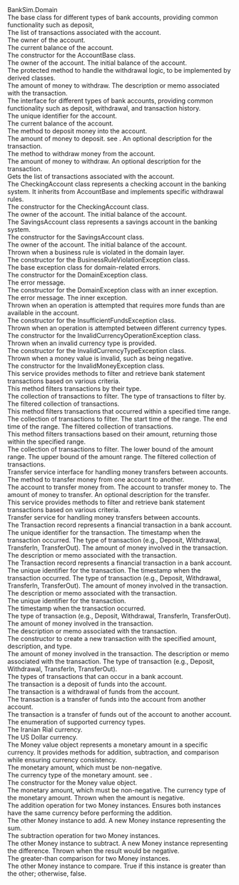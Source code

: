 <?xml version="1.0"?>
<doc>
    <assembly>
        <name>BankSim.Domain</name>
    </assembly>
    <members>
        <member name="T:BankSim.Domain.Abstractions.AccountBase">
            <summary>
            The base class for different types of bank accounts, providing common functionality such as deposit,
            </summary>
        </member>
        <member name="F:BankSim.Domain.Abstractions.AccountBase.Transactions">
            <summary>
            The list of transactions associated with the account.
            </summary>
        </member>
        <member name="P:BankSim.Domain.Abstractions.AccountBase.Owner">
            <summary>
            The owner of the account.
            </summary>
        </member>
        <member name="P:BankSim.Domain.Abstractions.AccountBase.Id">
            <inheritdoc />
        </member>
        <member name="P:BankSim.Domain.Abstractions.AccountBase.Balance">
            <summary>
            The current balance of the account.
            </summary>
        </member>
        <member name="M:BankSim.Domain.Abstractions.AccountBase.#ctor(System.String,BankSim.Domain.ValueObjects.Money)">
            <summary>
            The constructor for the AccountBase class.
            </summary>
            <param name="owner">The owner of the account.</param>
            <param name="initialBalance">The initial balance of the account.</param>
        </member>
        <member name="M:BankSim.Domain.Abstractions.AccountBase.Deposit(BankSim.Domain.ValueObjects.Money,System.String)">
            <inheritdoc />
        </member>
        <member name="M:BankSim.Domain.Abstractions.AccountBase.Withdraw(BankSim.Domain.ValueObjects.Money,System.String)">
            <inheritdoc />
        </member>
        <member name="M:BankSim.Domain.Abstractions.AccountBase.GetTransactions">
            <inheritdoc />
        </member>
        <member name="M:BankSim.Domain.Abstractions.AccountBase.ToString">
            <inheritdoc />
        </member>
        <member name="M:BankSim.Domain.Abstractions.AccountBase.ProtectedWithdrawal(BankSim.Domain.ValueObjects.Money,System.String)">
            <summary>
            The protected method to handle the withdrawal logic, to be implemented by derived classes.
            </summary>
            <param name="amount">The amount of money to withdraw.</param>
            <param name="description">The description or memo associated with the transaction.</param>
        </member>
        <member name="T:BankSim.Domain.Abstractions.IAccount">
            <summary>
            The interface for different types of bank accounts, providing common functionality such as deposit,
            withdrawal, and transaction history.
            </summary>
        </member>
        <member name="P:BankSim.Domain.Abstractions.IAccount.Id">
            <summary>
            The unique identifier for the account.
            </summary>
        </member>
        <member name="P:BankSim.Domain.Abstractions.IAccount.Balance">
            <summary>
            The current balance of the account.
            </summary>
        </member>
        <member name="M:BankSim.Domain.Abstractions.IAccount.Deposit(BankSim.Domain.ValueObjects.Money,System.String)">
            <summary>
            The method to deposit money into the account.
            </summary>
            <param name="amount">The amount of money to deposit. see <see cref="T:BankSim.Domain.ValueObjects.Money"/>.</param>
            <param name="description">An optional description for the transaction.</param>
        </member>
        <member name="M:BankSim.Domain.Abstractions.IAccount.Withdraw(BankSim.Domain.ValueObjects.Money,System.String)">
            <summary>
            The method to withdraw money from the account.
            </summary>
            <param name="amount">The amount of money to withdraw.</param>
            <param name="description">An optional description for the transaction.</param>
        </member>
        <member name="M:BankSim.Domain.Abstractions.IAccount.GetTransactions">
            <summary>
            Gets the list of transactions associated with the account.
            </summary>
            <returns></returns>
        </member>
        <member name="T:BankSim.Domain.Account.CheckingAccount">
            <summary>
            The CheckingAccount class represents a checking account in the banking system.
            It inherits from AccountBase and implements specific withdrawal rules.
            </summary>
        </member>
        <member name="M:BankSim.Domain.Account.CheckingAccount.#ctor(System.String,BankSim.Domain.ValueObjects.Money)">
            <summary>
            The constructor for the CheckingAccount class.
            </summary>
            <param name="owner">The owner of the account.</param>
            <param name="initialBalance">The initial balance of the account.</param>
        </member>
        <member name="M:BankSim.Domain.Account.CheckingAccount.ProtectedWithdrawal(BankSim.Domain.ValueObjects.Money,System.String)">
            <inheritdoc />
        </member>
        <member name="T:BankSim.Domain.Account.SavingsAccount">
            <summary>
            The SavingsAccount class represents a savings account in the banking system.
            </summary>
        </member>
        <member name="M:BankSim.Domain.Account.SavingsAccount.#ctor(System.String,BankSim.Domain.ValueObjects.Money)">
            <summary>
            The constructor for the SavingsAccount class.
            </summary>
            <param name="owner">The owner of the account.</param>
            <param name="initialBalance">The initial balance of the account.</param>
        </member>
        <member name="M:BankSim.Domain.Account.SavingsAccount.ProtectedWithdrawal(BankSim.Domain.ValueObjects.Money,System.String)">
            <inheritdoc />
        </member>
        <member name="T:BankSim.Domain.Exceptions.BusinessRuleViolationException">
            <summary>
            Thrown when a business rule is violated in the domain layer.
            </summary>
        </member>
        <member name="M:BankSim.Domain.Exceptions.BusinessRuleViolationException.#ctor">
            <summary>
            The constructor for the BusinessRuleViolationException class.
            </summary>
        </member>
        <member name="T:BankSim.Domain.Exceptions.DomainException">
            <summary>
            The base exception class for domain-related errors.
            </summary>
        </member>
        <member name="M:BankSim.Domain.Exceptions.DomainException.#ctor(System.String)">
            <summary>
            The constructor for the DomainException class.
            </summary>
            <param name="message">The error message.</param>
        </member>
        <member name="M:BankSim.Domain.Exceptions.DomainException.#ctor(System.String,System.Exception)">
            <summary>
            The constructor for the DomainException class with an inner exception.
            </summary>
            <param name="message">The error message.</param>
            <param name="inner">The inner exception.</param>
        </member>
        <member name="T:BankSim.Domain.Exceptions.InsufficientFundsException">
            <summary>
            Thrown when an operation is attempted that requires more funds than are available in the account.
            </summary>
        </member>
        <member name="M:BankSim.Domain.Exceptions.InsufficientFundsException.#ctor">
            <summary>
            The constructor for the InsufficientFundsException class.
            </summary>
        </member>
        <member name="T:BankSim.Domain.Exceptions.InvalidCurrencyOperationException">
            <summary>
            Thrown when an operation is attempted between different currency types.
            </summary>
        </member>
        <member name="M:BankSim.Domain.Exceptions.InvalidCurrencyOperationException.#ctor">
            <summary>
            The constructor for the InvalidCurrencyOperationException class.
            </summary>
        </member>
        <member name="T:BankSim.Domain.Exceptions.InvalidCurrencyTypeException">
            <summary>
            Thrown when an invalid currency type is provided.
            </summary>
        </member>
        <member name="M:BankSim.Domain.Exceptions.InvalidCurrencyTypeException.#ctor">
            <summary>
            The constructor for the InvalidCurrencyTypeException class.
            </summary>
        </member>
        <member name="T:BankSim.Domain.Exceptions.InvalidMoneyException">
            <summary>
            Thrown when a money value is invalid, such as being negative.
            </summary>
        </member>
        <member name="M:BankSim.Domain.Exceptions.InvalidMoneyException.#ctor">
            <summary>
            The constructor for the InvalidMoneyException class.
            </summary>
        </member>
        <member name="T:BankSim.Domain.Services.IStatementService">
            <summary>
            This service provides methods to filter and retrieve bank statement transactions based on various criteria.
            </summary>
        </member>
        <member name="M:BankSim.Domain.Services.IStatementService.FilterType(System.Collections.Generic.IEnumerable{BankSim.Domain.Transaction.Transaction},BankSim.Domain.Transaction.TransactionType)">
            <summary>
            This method filters transactions by their type.
            </summary>
            <param name="transactions">The collection of transactions to filter.</param>
            <param name="type">The type of transactions to filter by.</param>
            <returns>The filtered collection of transactions.</returns>
        </member>
        <member name="M:BankSim.Domain.Services.IStatementService.FilterTime(System.Collections.Generic.IEnumerable{BankSim.Domain.Transaction.Transaction},System.DateTimeOffset,System.DateTimeOffset)">
            <summary>
            This method filters transactions that occurred within a specified time range.
            </summary>
            <param name="transactions">The collection of transactions to filter.</param>
            <param name="startTime">The start time of the range.</param>
            <param name="endTime">The end time of the range.</param>
            <returns>The filtered collection of transactions.</returns>
        </member>
        <member name="M:BankSim.Domain.Services.IStatementService.FilterAmount(System.Collections.Generic.IEnumerable{BankSim.Domain.Transaction.Transaction},BankSim.Domain.ValueObjects.Money,BankSim.Domain.ValueObjects.Money)">
            <summary>
            This method filters transactions based on their amount, returning those within the specified range.
            </summary>
            <param name="transactions">The collection of transactions to filter.</param>
            <param name="lowAmount">The lower bound of the amount range.</param>
            <param name="highAmount">The upper bound of the amount range.</param>
            <returns>The filtered collection of transactions.</returns>
        </member>
        <member name="T:BankSim.Domain.Services.ITransferService">
            <summary>
            Transfer service interface for handling money transfers between accounts.
            </summary>
        </member>
        <member name="M:BankSim.Domain.Services.ITransferService.Transfer(BankSim.Domain.Abstractions.IAccount,BankSim.Domain.Abstractions.IAccount,BankSim.Domain.ValueObjects.Money,System.String)">
            <summary>
            The method to transfer money from one account to another.
            </summary>
            <param name="from">The account to transfer money from.</param>
            <param name="to">The account to transfer money to.</param>
            <param name="amount">The amount of money to transfer.</param>
            <param name="description">An optional description for the transfer.</param>
        </member>
        <member name="T:BankSim.Domain.Services.StatementService">
            <summary>
            This service provides methods to filter and retrieve bank statement transactions based on various criteria.
            </summary>
        </member>
        <member name="M:BankSim.Domain.Services.StatementService.FilterType(System.Collections.Generic.IEnumerable{BankSim.Domain.Transaction.Transaction},BankSim.Domain.Transaction.TransactionType)">
            <inheritdoc />
        </member>
        <member name="M:BankSim.Domain.Services.StatementService.FilterTime(System.Collections.Generic.IEnumerable{BankSim.Domain.Transaction.Transaction},System.DateTimeOffset,System.DateTimeOffset)">
            <inheritdoc />
        </member>
        <member name="M:BankSim.Domain.Services.StatementService.FilterAmount(System.Collections.Generic.IEnumerable{BankSim.Domain.Transaction.Transaction},BankSim.Domain.ValueObjects.Money,BankSim.Domain.ValueObjects.Money)">
            <inheritdoc />
        </member>
        <member name="T:BankSim.Domain.Services.TransferService">
            <summary>
            Transfer service for handling money transfers between accounts.
            </summary>
        </member>
        <member name="M:BankSim.Domain.Services.TransferService.Transfer(BankSim.Domain.Abstractions.IAccount,BankSim.Domain.Abstractions.IAccount,BankSim.Domain.ValueObjects.Money,System.String)">
            <inheritdoc />
        </member>
        <member name="T:BankSim.Domain.Transaction.Transaction">
            <summary>
            The Transaction record represents a financial transaction in a bank account.
            </summary>
            <param name="TransactionId">The unique identifier for the transaction.</param>
            <param name="OccurredAt">The timestamp when the transaction occurred.</param>
            <param name="Type">The type of transaction (e.g., Deposit, Withdrawal, TransferIn, TransferOut).</param>
            <param name="Amount">The amount of money involved in the transaction.</param>
            <param name="Description">The description or memo associated with the transaction.</param>
        </member>
        <member name="M:BankSim.Domain.Transaction.Transaction.#ctor(System.Guid,System.DateTimeOffset,BankSim.Domain.Transaction.TransactionType,BankSim.Domain.ValueObjects.Money,System.String)">
            <summary>
            The Transaction record represents a financial transaction in a bank account.
            </summary>
            <param name="TransactionId">The unique identifier for the transaction.</param>
            <param name="OccurredAt">The timestamp when the transaction occurred.</param>
            <param name="Type">The type of transaction (e.g., Deposit, Withdrawal, TransferIn, TransferOut).</param>
            <param name="Amount">The amount of money involved in the transaction.</param>
            <param name="Description">The description or memo associated with the transaction.</param>
        </member>
        <member name="P:BankSim.Domain.Transaction.Transaction.TransactionId">
            <summary>The unique identifier for the transaction.</summary>
        </member>
        <member name="P:BankSim.Domain.Transaction.Transaction.OccurredAt">
            <summary>The timestamp when the transaction occurred.</summary>
        </member>
        <member name="P:BankSim.Domain.Transaction.Transaction.Type">
            <summary>The type of transaction (e.g., Deposit, Withdrawal, TransferIn, TransferOut).</summary>
        </member>
        <member name="P:BankSim.Domain.Transaction.Transaction.Amount">
            <summary>The amount of money involved in the transaction.</summary>
        </member>
        <member name="P:BankSim.Domain.Transaction.Transaction.Description">
            <summary>The description or memo associated with the transaction.</summary>
        </member>
        <member name="M:BankSim.Domain.Transaction.Transaction.#ctor(BankSim.Domain.ValueObjects.Money,System.String,BankSim.Domain.Transaction.TransactionType)">
            <summary>
            The constructor to create a new transaction with the specified amount, description, and type.
            </summary>
            <param name="amount">The amount of money involved in the transaction.</param>
            <param name="description">The description or memo associated with the transaction.</param>
            <param name="type">The type of transaction (e.g., Deposit, Withdrawal, TransferIn, TransferOut).</param>
        </member>
        <member name="M:BankSim.Domain.Transaction.Transaction.ToString">
            <inheritdoc />
        </member>
        <member name="T:BankSim.Domain.Transaction.TransactionType">
            <summary>
            The types of transactions that can occur in a bank account.
            </summary>
        </member>
        <member name="F:BankSim.Domain.Transaction.TransactionType.Deposit">
            <summary>
            The transaction is a deposit of funds into the account.
            </summary>
        </member>
        <member name="F:BankSim.Domain.Transaction.TransactionType.Withdrawal">
            <summary>
            The transaction is a withdrawal of funds from the account.
            </summary>
        </member>
        <member name="F:BankSim.Domain.Transaction.TransactionType.TransferIn">
            <summary>
            The transaction is a transfer of funds into the account from another account.
            </summary>
        </member>
        <member name="F:BankSim.Domain.Transaction.TransactionType.TransferOut">
            <summary>
            The transaction is a transfer of funds out of the account to another account.
            </summary>
        </member>
        <member name="T:BankSim.Domain.ValueObjects.Currency">
            <summary>
            The enumeration of supported currency types.
            </summary>
        </member>
        <member name="F:BankSim.Domain.ValueObjects.Currency.IRR">
            <summary>
            The Iranian Rial currency.
            </summary>
        </member>
        <member name="F:BankSim.Domain.ValueObjects.Currency.USD">
            <summary>
            The US Dollar currency.
            </summary>
        </member>
        <member name="T:BankSim.Domain.ValueObjects.Money">
            <summary>
            The Money value object represents a monetary amount in a specific currency.
            It provides methods for addition, subtraction, and comparison while ensuring currency consistency.
            </summary>
        </member>
        <member name="P:BankSim.Domain.ValueObjects.Money.Amount">
            <summary>
            The monetary amount, which must be non-negative.
            </summary>
        </member>
        <member name="P:BankSim.Domain.ValueObjects.Money.Currency">
            <summary>
            The currency type of the monetary amount. see <see cref="T:BankSim.Domain.ValueObjects.Currency"/>.
            </summary>
        </member>
        <member name="M:BankSim.Domain.ValueObjects.Money.#ctor(System.Decimal,BankSim.Domain.ValueObjects.Currency)">
            <summary>
            The constructor for the Money value object.
            </summary>
            <param name="amount">The monetary amount, which must be non-negative.</param>
            <param name="currency">The currency type of the monetary amount.</param>
            <exception cref="T:BankSim.Domain.Exceptions.InvalidMoneyException">Thrown when the amount is negative.</exception>
        </member>
        <member name="M:BankSim.Domain.ValueObjects.Money.Add(BankSim.Domain.ValueObjects.Money)">
            <summary>
            The addition operation for two Money instances.
            Ensures both instances have the same currency before performing the addition.
            </summary>
            <param name="other">The other Money instance to add.</param>
            <returns>A new Money instance representing the sum.</returns>
        </member>
        <member name="M:BankSim.Domain.ValueObjects.Money.Subtract(BankSim.Domain.ValueObjects.Money)">
            <summary>
            The subtraction operation for two Money instances.
            </summary>
            <param name="other">The other Money instance to subtract.</param>
            <returns>A new Money instance representing the difference.</returns>
            <exception cref="T:BankSim.Domain.Exceptions.InsufficientFundsException">Thrown when the result would be negative.</exception>
        </member>
        <member name="M:BankSim.Domain.ValueObjects.Money.IsGreaterOrEqual(BankSim.Domain.ValueObjects.Money)">
            <summary>
            The greater-than comparison for two Money instances.
            </summary>
            <param name="other">The other Money instance to compare.</param>
            <returns>True if this instance is greater than the other; otherwise, false.</returns>
        </member>
        <member name="M:BankSim.Domain.ValueObjects.Money.ToString">
            <inheritdoc />
        </member>
    </members>
</doc>
